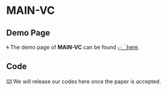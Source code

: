 # MAIN-VC

## Demo Page
🌀 The demo page of **MAIN-VC** can be found [👉🏻here](https://pecholal.github.io/MAIN-VC-demo/).

## Code
⌨️ We will release our codes here once the paper is accepted.
